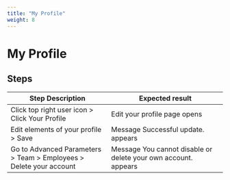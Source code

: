 ```yaml
---
title: "My Profile"
weight: 8
---
```


# My Profile
## Steps
| Step Description | Expected result |
| ----- | ----- |
| Click top right user icon > Click Your Profile | Edit your profile page opens |
| Edit elements of your profile > Save | Message Successful update. appears |
| Go to Advanced Parameters > Team > Employees > Delete your account | Message You cannot disable or delete your own account. appears |
